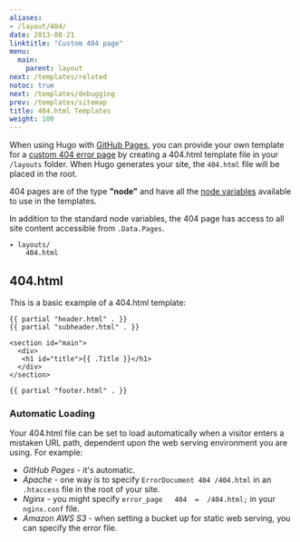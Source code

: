 ```yaml
---
aliases:
- /layout/404/
date: 2013-08-21
linktitle: "Custom 404 page"
menu:
  main:
    parent: layout
next: /templates/related
notoc: true
next: /templates/debugging
prev: /templates/sitemap
title: 404.html Templates
weight: 100
---
```


When using Hugo with [GitHub Pages](http://pages.github.com/), you can provide
your own template for a [custom 404 error page](https://help.github.com/articles/custom-404-pages/)
by creating a 404.html template file in your `/layouts` folder.
When Hugo generates your site, the `404.html` file will be placed in the root.

404 pages are of the type **"node"** and have all the [node
variables](/layout/variables/) available to use in the templates.

In addition to the standard node variables, the 404 page has access to
all site content accessible from `.Data.Pages`.

    ▾ layouts/
        404.html

## 404.html

This is a basic example of a 404.html template:

    {{ partial "header.html" . }}
    {{ partial "subheader.html" . }}

    <section id="main">
      <div>
       <h1 id="title">{{ .Title }}</h1>
      </div>
    </section>

    {{ partial "footer.html" . }}

### Automatic Loading

Your 404.html file can be set to load automatically when a visitor enters a mistaken URL path, dependent upon the web serving environment you are using. For example:

* _GitHub Pages_ - it's automatic.
* _Apache_ - one way is to specify `ErrorDocument 404 /404.html` in an `.htaccess` file in the root of your site.
* _Nginx_ - you might specify `error_page   404  =  /404.html;` in your `nginx.conf` file.
* _Amazon AWS S3_ - when setting a bucket up for static web serving, you can specify the error file.

